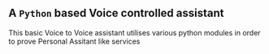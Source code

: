 ## A `Python` based Voice controlled assistant
This basic Voice to Voice assistant utilises various python modules in order to prove Personal Assitant like services